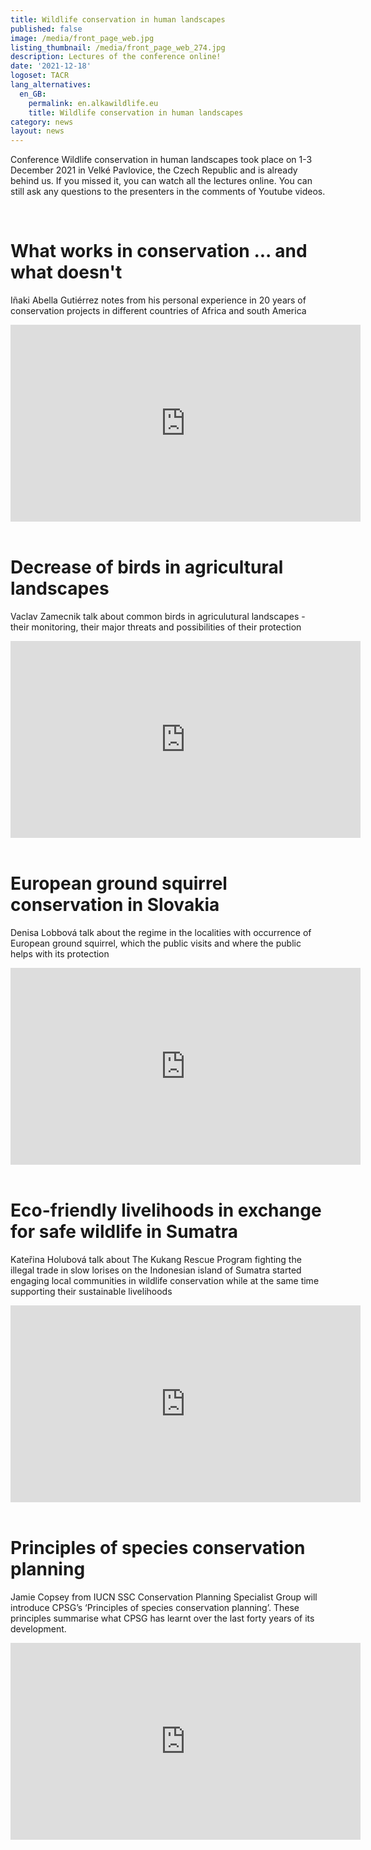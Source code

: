 ```yaml
---
title: Wildlife conservation in human landscapes
published: false
image: /media/front_page_web.jpg
listing_thumbnail: /media/front_page_web_274.jpg
description: Lectures of the conference online!
date: '2021-12-18'
logoset: TACR
lang_alternatives:
  en_GB:
    permalink: en.alkawildlife.eu
    title: Wildlife conservation in human landscapes
category: news
layout: news
---
```

Conference Wildlife conservation in human landscapes took place on 1-3 December 2021 in Velké Pavlovice, the Czech Republic and is already behind us. If you missed it, you can watch all the lectures online. You can still ask any questions to the presenters in the comments of Youtube videos.

<br/>

# What works in conservation ... and what doesn't

Iñaki Abella Gutiérrez notes from his personal experience in 20 years of conservation projects in different countries of Africa and south America

<iframe width="560" height="315" src="https://www.youtube.com/embed/mcGy-Qp8jOU" frameborder="0" allow="accelerometer; autoplay; clipboard-write; encrypted-media; gyroscope; picture-in-picture" allowfullscreen></iframe>

<br/>

<br/>

# Decrease of birds in agricultural landscapes

Vaclav Zamecnik talk about common birds in agriculutural landscapes - their monitoring, their major threats and possibilities of their protection

<iframe width="560" height="315" src="https://www.youtube.com/embed/3lY0v_VWKI8" frameborder="0" allow="accelerometer; autoplay; clipboard-write; encrypted-media; gyroscope; picture-in-picture" allowfullscreen></iframe>

<br/>

<br/>

# European ground squirrel conservation in Slovakia

Denisa Lobbová talk about the regime in the localities with occurrence of European ground squirrel, which the public visits and where the public helps with its protection

<iframe width="560" height="315" src="https://www.youtube.com/embed/Tdd7xMyYFtk" frameborder="0" allow="accelerometer; autoplay; clipboard-write; encrypted-media; gyroscope; picture-in-picture" allowfullscreen></iframe>

<br/>

<br/>

# Eco-friendly livelihoods in exchange for safe wildlife in Sumatra

Kateřina Holubová talk about The Kukang Rescue Program fighting the illegal trade in slow lorises on the Indonesian island of Sumatra started engaging local communities in wildlife conservation while at the same time supporting their sustainable livelihoods 

<iframe width="560" height="315" src="https://www.youtube.com/embed/p65BEO5rhII" frameborder="0" allow="accelerometer; autoplay; clipboard-write; encrypted-media; gyroscope; picture-in-picture" allowfullscreen></iframe>

<br/>

<br/>

# Principles of species conservation planning

Jamie Copsey from IUCN SSC Conservation Planning Specialist Group will introduce CPSG’s ‘Principles of species conservation planning’.  These principles summarise what CPSG has learnt over the last forty years of its development.

<iframe width="560" height="315" src="https://www.youtube.com/embed/zWNEvVk9KZo" frameborder="0" allow="accelerometer; autoplay; clipboard-write; encrypted-media; gyroscope; picture-in-picture" allowfullscreen></iframe>

<br/>

<br/>
